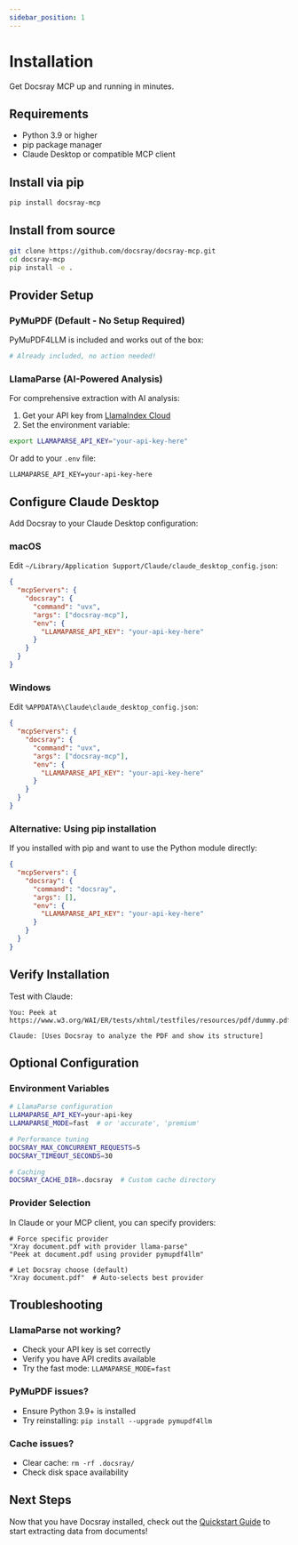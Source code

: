 ```yaml
---
sidebar_position: 1
---
```


# Installation

Get Docsray MCP up and running in minutes.

## Requirements

- Python 3.9 or higher
- pip package manager
- Claude Desktop or compatible MCP client

## Install via pip

```bash
pip install docsray-mcp
```

## Install from source

```bash
git clone https://github.com/docsray/docsray-mcp.git
cd docsray-mcp
pip install -e .
```

## Provider Setup

### PyMuPDF (Default - No Setup Required)

PyMuPDF4LLM is included and works out of the box:

```bash
# Already included, no action needed!
```

### LlamaParse (AI-Powered Analysis)

For comprehensive extraction with AI analysis:

1. Get your API key from [LlamaIndex Cloud](https://cloud.llamaindex.ai)
2. Set the environment variable:

```bash
export LLAMAPARSE_API_KEY="your-api-key-here"
```

Or add to your `.env` file:

```env
LLAMAPARSE_API_KEY=your-api-key-here
```

## Configure Claude Desktop

Add Docsray to your Claude Desktop configuration:

### macOS
Edit `~/Library/Application Support/Claude/claude_desktop_config.json`:

```json
{
  "mcpServers": {
    "docsray": {
      "command": "uvx",
      "args": ["docsray-mcp"],
      "env": {
        "LLAMAPARSE_API_KEY": "your-api-key-here"
      }
    }
  }
}
```

### Windows
Edit `%APPDATA%\Claude\claude_desktop_config.json`:

```json
{
  "mcpServers": {
    "docsray": {
      "command": "uvx",
      "args": ["docsray-mcp"],
      "env": {
        "LLAMAPARSE_API_KEY": "your-api-key-here"
      }
    }
  }
}
```

### Alternative: Using pip installation
If you installed with pip and want to use the Python module directly:

```json
{
  "mcpServers": {
    "docsray": {
      "command": "docsray",
      "args": [],
      "env": {
        "LLAMAPARSE_API_KEY": "your-api-key-here"
      }
    }
  }
}
```

## Verify Installation

Test with Claude:

```
You: Peek at https://www.w3.org/WAI/ER/tests/xhtml/testfiles/resources/pdf/dummy.pdf

Claude: [Uses Docsray to analyze the PDF and show its structure]
```

## Optional Configuration

### Environment Variables

```bash
# LlamaParse configuration
LLAMAPARSE_API_KEY=your-api-key
LLAMAPARSE_MODE=fast  # or 'accurate', 'premium'

# Performance tuning
DOCSRAY_MAX_CONCURRENT_REQUESTS=5
DOCSRAY_TIMEOUT_SECONDS=30

# Caching
DOCSRAY_CACHE_DIR=.docsray  # Custom cache directory
```

### Provider Selection

In Claude or your MCP client, you can specify providers:

```text
# Force specific provider
"Xray document.pdf with provider llama-parse"
"Peek at document.pdf using provider pymupdf4llm"

# Let Docsray choose (default)
"Xray document.pdf"  # Auto-selects best provider
```

## Troubleshooting

### LlamaParse not working?
- Check your API key is set correctly
- Verify you have API credits available
- Try the fast mode: `LLAMAPARSE_MODE=fast`

### PyMuPDF issues?
- Ensure Python 3.9+ is installed
- Try reinstalling: `pip install --upgrade pymupdf4llm`

### Cache issues?
- Clear cache: `rm -rf .docsray/`
- Check disk space availability

## Next Steps

Now that you have Docsray installed, check out the [Quickstart Guide](./quickstart) to start extracting data from documents!